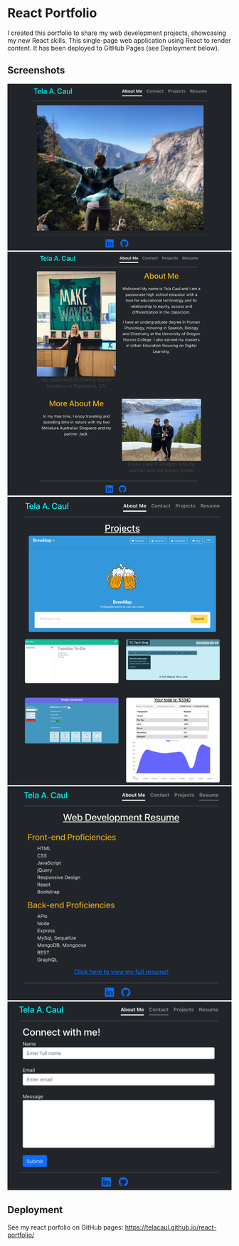 # React Portfolio
I created this portfolio to share my web development projects, showcasing my new React skills. This single-page web application using React to render content. It has been deployed to GitHub Pages (see Deployment below). 

## Screenshots
![Homepage](./homepage.jpg)
![AboutMe](./about-me.jpg)
![Projects](./projects.jpg)
![Resume](./resume.jpg)
![Contact](./contact.jpg)

## Deployment
See my react porfolio on GitHub pages: https://telacaul.github.io/react-portfolio/

